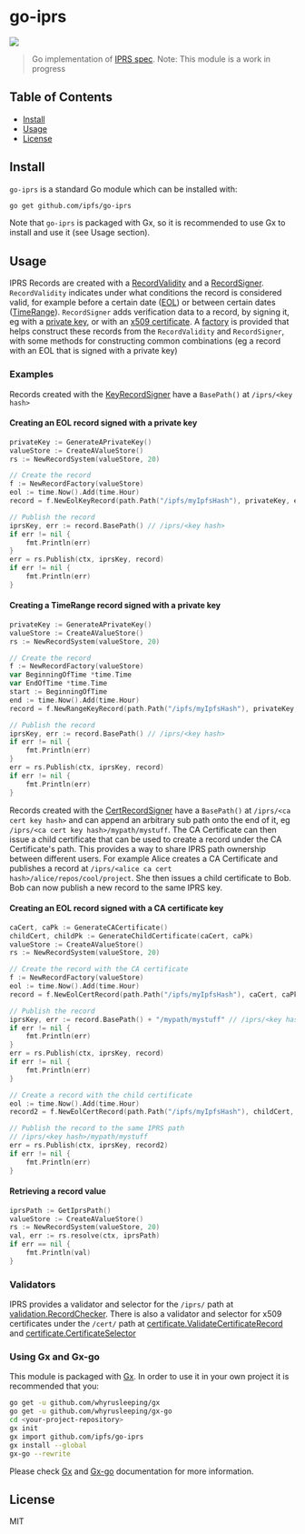 go-iprs
===============================================

![](https://img.shields.io/badge/status-WIP-red.svg?style=flat-square)

> Go implementation of [IPRS spec](https://github.com/ipfs/specs/tree/master/iprs). Note: This module is a work in progress

## Table of Contents

- [Install](#install)
- [Usage](#usage)
- [License](#license)

## Install

`go-iprs` is a standard Go module which can be installed with:

```sh
go get github.com/ipfs/go-iprs
```

Note that `go-iprs` is packaged with Gx, so it is recommended to use Gx to install and use it (see Usage section).

## Usage

IPRS Records are created with a [RecordValidity](https://github.com/dirkmc/go-iprs/blob/master/record/record.go#L20) and a [RecordSigner](https://github.com/dirkmc/go-iprs/blob/master/record/record.go#L33). `RecordValidity` indicates under what conditions the record is considered valid, for example before a certain date ([EOL](https://github.com/dirkmc/go-iprs/blob/master/record/eol.go)) or between certain dates ([TimeRange](https://github.com/dirkmc/go-iprs/blob/master/record/range.go)). `RecordSigner` adds verification data to a record, by signing it, eg with a [private key](https://github.com/dirkmc/go-iprs/blob/master/record/key.go), or with an [x509 certificate](https://github.com/dirkmc/go-iprs/blob/master/record/cert.go). A [factory](https://github.com/dirkmc/go-iprs/blob/master/record/factory.go) is provided that helps construct these records from the `RecordValidity` and `RecordSigner`, with some methods for constructing common combinations (eg a record with an EOL that is signed with a private key)

### Examples

Records created with the [KeyRecordSigner](https://github.com/dirkmc/go-iprs/blob/master/record/key.go) have a `BasePath()` at `/iprs/<key hash>`

#### Creating an EOL record signed with a private key

```go
privateKey := GenerateAPrivateKey()
valueStore := CreateAValueStore()
rs := NewRecordSystem(valueStore, 20)

// Create the record
f := NewRecordFactory(valueStore)
eol := time.Now().Add(time.Hour)
record = f.NewEolKeyRecord(path.Path("/ipfs/myIpfsHash"), privateKey, eol)

// Publish the record
iprsKey, err := record.BasePath() // /iprs/<key hash>
if err != nil {
	fmt.Println(err)
}
err = rs.Publish(ctx, iprsKey, record)
if err != nil {
	fmt.Println(err)
}
```

#### Creating a TimeRange record signed with a private key

```go
privateKey := GenerateAPrivateKey()
valueStore := CreateAValueStore()
rs := NewRecordSystem(valueStore, 20)

// Create the record
f := NewRecordFactory(valueStore)
var BeginningOfTime *time.Time
var EndOfTime *time.Time
start := BeginningOfTime
end := time.Now().Add(time.Hour)
record = f.NewRangeKeyRecord(path.Path("/ipfs/myIpfsHash"), privateKey, start, end)

// Publish the record
iprsKey, err := record.BasePath() // /iprs/<key hash>
if err != nil {
	fmt.Println(err)
}
err = rs.Publish(ctx, iprsKey, record)
if err != nil {
	fmt.Println(err)
}
```

Records created with the [CertRecordSigner](https://github.com/dirkmc/go-iprs/blob/master/record/cert.go) have a `BasePath()` at `/iprs/<ca cert key hash>` and can append an arbitrary sub path onto the end of it, eg `/iprs/<ca cert key hash>/mypath/mystuff`. The CA Certificate can then issue a child certificate that can be used to create a record under the CA Certificate's path. This provides a way to share IPRS path ownership between different users. For example Alice creates a CA Certificate and publishes a record at `/iprs/<alice ca cert hash>/alice/repos/cool/project`. She then issues a child certificate to Bob. Bob can now publish a new record to the same IPRS key.

#### Creating an EOL record signed with a CA certificate key

```go
caCert, caPk := GenerateCACertificate()
childCert, childPk := GenerateChildCertificate(caCert, caPk)
valueStore := CreateAValueStore()
rs := NewRecordSystem(valueStore, 20)

// Create the record with the CA certificate
f := NewRecordFactory(valueStore)
eol := time.Now().Add(time.Hour)
record = f.NewEolCertRecord(path.Path("/ipfs/myIpfsHash"), caCert, caPk, eol)

// Publish the record
iprsKey, err := record.BasePath() + "/mypath/mystuff" // /iprs/<key hash>/mypath/mystuff
if err != nil {
	fmt.Println(err)
}
err = rs.Publish(ctx, iprsKey, record)
if err != nil {
	fmt.Println(err)
}

// Create a record with the child certificate
eol := time.Now().Add(time.Hour)
record2 = f.NewEolCertRecord(path.Path("/ipfs/myIpfsHash"), childCert, childPk, eol)

// Publish the record to the same IPRS path
// /iprs/<key hash>/mypath/mystuff
err = rs.Publish(ctx, iprsKey, record2)
if err != nil {
	fmt.Println(err)
}
```

#### Retrieving a record value

```go
iprsPath := GetIprsPath()
valueStore := CreateAValueStore()
rs := NewRecordSystem(valueStore, 20)
val, err := rs.resolve(ctx, iprsPath)
if err == nil {
	fmt.Println(val)
}
```

### Validators

IPRS provides a validator and selector for the `/iprs/` path at [validation.RecordChecker](https://github.com/dirkmc/go-iprs/blob/master/validation/validation.go). There is also a validator and selector for x509 certificates under the `/cert/` path at [certificate.ValidateCertificateRecord](https://github.com/dirkmc/go-iprs/blob/master/certificate/validator.go) and [certificate.CertificateSelector](https://github.com/dirkmc/go-iprs/blob/master/certificate/validator.go)

### Using Gx and Gx-go

This module is packaged with [Gx](https://github.com/whyrusleeping/gx). In order to use it in your own project it is recommended that you:

```sh
go get -u github.com/whyrusleeping/gx
go get -u github.com/whyrusleeping/gx-go
cd <your-project-repository>
gx init
gx import github.com/ipfs/go-iprs
gx install --global
gx-go --rewrite
```

Please check [Gx](https://github.com/whyrusleeping/gx) and [Gx-go](https://github.com/whyrusleeping/gx-go) documentation for more information.

## License

MIT
